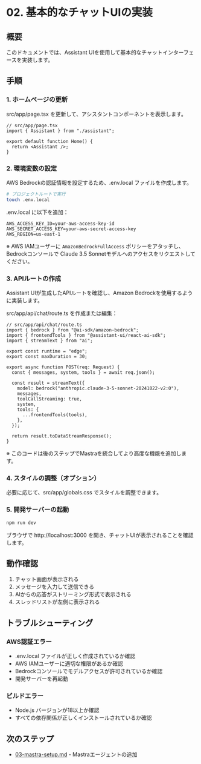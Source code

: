 # 02. 基本的なチャットUIの実装

## 概要
このドキュメントでは、Assistant UIを使用して基本的なチャットインターフェースを実装します。

## 手順

### 1. ホームページの更新

src/app/page.tsx を更新して、アシスタントコンポーネントを表示します。

```tsx
// src/app/page.tsx
import { Assistant } from "./assistant";

export default function Home() {
  return <Assistant />;
}
```

### 2. 環境変数の設定

AWS Bedrockの認証情報を設定するため、.env.local ファイルを作成します。

```bash
# プロジェクトルートで実行
touch .env.local
```

.env.local に以下を追加：
```
AWS_ACCESS_KEY_ID=your-aws-access-key-id
AWS_SECRET_ACCESS_KEY=your-aws-secret-access-key
AWS_REGION=us-east-1
```

※ AWS IAMユーザーに `AmazonBedrockFullAccess` ポリシーをアタッチし、Bedrockコンソールで Claude 3.5 Sonnetモデルへのアクセスをリクエストしてください。

### 3. APIルートの作成

Assistant UIが生成したAPIルートを確認し、Amazon Bedrockを使用するように実装します。

src/app/api/chat/route.ts を作成または編集：

```tsx
// src/app/api/chat/route.ts
import { bedrock } from "@ai-sdk/amazon-bedrock";
import { frontendTools } from "@assistant-ui/react-ai-sdk";
import { streamText } from "ai";

export const runtime = "edge";
export const maxDuration = 30;

export async function POST(req: Request) {
  const { messages, system, tools } = await req.json();

  const result = streamText({
    model: bedrock("anthropic.claude-3-5-sonnet-20241022-v2:0"),
    messages,
    toolCallStreaming: true,
    system,
    tools: {
      ...frontendTools(tools),
    },
  });

  return result.toDataStreamResponse();
}
```

※ このコードは後のステップでMastraを統合してより高度な機能を追加します。

### 4. スタイルの調整（オプション）

必要に応じて、src/app/globals.css でスタイルを調整できます。

### 5. 開発サーバーの起動

```bash
npm run dev
```

ブラウザで http://localhost:3000 を開き、チャットUIが表示されることを確認します。

## 動作確認

1. チャット画面が表示される
2. メッセージを入力して送信できる
3. AIからの応答がストリーミング形式で表示される
4. スレッドリストが左側に表示される

## トラブルシューティング

### AWS認証エラー
- .env.local ファイルが正しく作成されているか確認
- AWS IAMユーザーに適切な権限があるか確認
- Bedrockコンソールでモデルアクセスが許可されているか確認
- 開発サーバーを再起動

### ビルドエラー
- Node.js バージョンが18以上か確認
- すべての依存関係が正しくインストールされているか確認

## 次のステップ
- [03-mastra-setup.md](./03-mastra-setup.md) - Mastraエージェントの追加